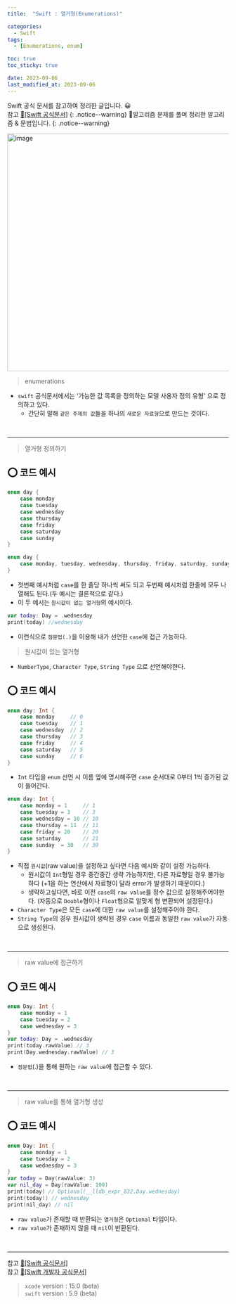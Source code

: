 ```yaml
---
title:  "Swift : 열거형(Enumerations)" 

categories:
  - Swift
tags:
  - [Enumerations, enum]

toc: true
toc_sticky: true

date: 2023-09-06
last_modified_at: 2023-09-06
---
```

Swift 공식 문서를 참고하여 정리한 글입니다. 😀    
참고 [🍎[Swift 공식문서]](https://www.swift.org/documentation/)
{: .notice--warning}
🍏알고리즘 문제를 풀며 정리한 알고리즘 & 문법입니다.
{: .notice--warning}

<img width="541" alt="image" src="https://github.com/iOS-Dev-Hyun/Algorithm/assets/142004247/34252ab6-5d0f-4ca2-af1a-5bcf96ed681c">


>enumerations

- `swift` 공식문서에서는 '가능한 값 목록을 정의하는 모델 사용자 정의 유형' 으로 정의하고 있다.
    - 간단히 말해 `같은 주제의 값`들을 하나의 `새로운 자료형`으로 만드는 것이다.


<br>

---

> 열거형 정의하기

## ⭕️ 코드 예시
```swift
enum day {
    case monday
    case tuesday
    case wednesday
    case thursday
    case friday
    case saturday
    case sunday
}
```

```swift
enum day {
    case monday, tuesday, wednesday, thursday, friday, saturday, sunday
}
```

- 첫번째 예시처럼 `case`를 한 줄당 하나씩 써도 되고 두번째 예시처럼 한줄에 모두 나열해도 된다.(두 예시는 결론적으로 같다.)
- 이 두 예시는 `원시값이 없는 열거형`의 예시이다.

```swift
var today: Day = .wednesday
print(today) //wednesday
```

- 이런식으로 `점문법(.)`을 이용해 내가 선언한 `case`에 접근 가능하다.

> 원시값이 있는 열거형

- `NumberType`, `Character Type`, `String Type` 으로 선언해야한다.

## ⭕️ 코드 예시
```swift
enum day: Int {
    case monday     // 0
    case tuesday    // 1
    case wednesday  // 2
    case thursday   // 3
    case friday     // 4
    case saturday   // 5
    case sunday     // 6
}
```

- `Int` 타입을 `enum` 선언 시 이름 옆에 명시해주면 `case` 순서대로 0부터 1씩 증가된 값이 들어간다.

```swift
enum day: Int {
    case monday = 1     // 1
    case tuesday = 3    // 3
    case wednesday = 10 // 10
    case thursday = 11  // 11
    case friday = 20    // 20
    case saturday       // 21
    case sunday  = 30   // 30
}
```

- 직접 `원시값`(raw value)을 설정하고 싶다면 다음 예시와 같이 설정 가능하다.
    - 원시값이 `Int`형일 경우 중간중간 생략 가능하지만, 다른 자료형일 경우 불가능하다 (+1을 하는 연산에서 자료형이 달라 error가 발생하기 때문이다.)
    - 생략하고싶다면, 바로 이전 `case`의 `raw value`를 정수 값으로 설정해주어야한다. (자동으로 `Double`형이나 `Float`형으로 알맞게 형 변환되어 설정된다.)
-  `Character Type`은 모든 `case`에 대한 `raw value`를 설정해주어야 한다.
- `String Type`의 경우 원시값이 생략된 경우 `case` 이름과 동일한 `raw value`가 자동으로 생성된다.

<br>

---

> raw value에 접근하기

## ⭕️ 코드 예시
```swift
enum Day: Int {
    case monday = 1
    case tuesday = 2
    case wednesday = 3
}
var today: Day = .wednesday
print(today.rawValue) // 3
print(Day.wednesday.rawValue) // 3
```

- `점문법`(.)을 통해 원하는 `raw value`에 접근할 수 있다.

<br>

---

> raw value를 통해 열거형 생성

## ⭕️ 코드 예시
```swift
enum Day: Int {
    case monday = 1
    case tuesday = 2
    case wednesday = 3
}
var today = Day(rawValue: 3)
var nil_day = Day(rawValue: 100)
print(today) // Optional(__lldb_expr_832.Day.wednesday)
print(today!) // wednesday
print(nil_day) // nil
```

- `raw value`가 존재할 때 반환되는 `열거형`은 `Optional` 타입이다.
- `raw value`가 존재하지 않을 때 `nil`이 반환된다. 


<br>

---
참고 [🍎[Swift 공식문서]](https://www.swift.org/documentation/)   
참고 [🍎[Swift 개발자 공식문서]](https://developer.apple.com/documentation/swift)
<br>
>`xcode` version : 15.0 (beta)   
`swift` version : 5.9 (beta)